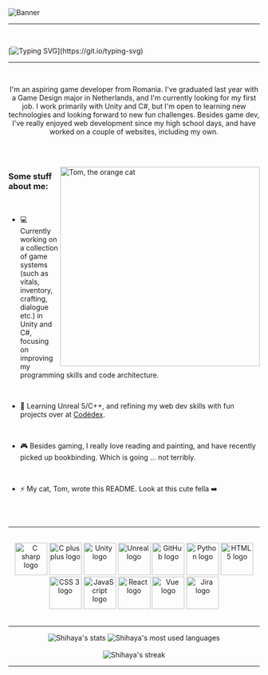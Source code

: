 <!--
**shihaya/shihaya** is a ✨ _special_ ✨ repository because its `README.md` (this file) appears on your GitHub profile.

Here are some ideas to get you started:

- 🔭 I’m currently working on ...
- 🌱 I’m currently learning ...
- 👯 I’m looking to collaborate on ...
- 🤔 I’m looking for help with ...
- 💬 Ask me about ...
- 📫 How to reach me: ...
- 😄 Pronouns: ...
- ⚡ Fun fact: ...
-->

<picture>
  <source media="(prefers-color-scheme: dark)" srcset="https://github.com/shihaya/shihaya/assets/66997466/3cf5cb90-927a-400f-9c49-b0574f0164d6">
  <source media="(prefers-color-scheme: light)" srcset="https://github.com/shihaya/shihaya/assets/66997466/31930548-ca00-436b-84c5-45dc8ab28d2e">
  <img alt="Banner" src="https://user-images.githubusercontent.com/25423296/163456779-a8556205-d0a5-45e2-ac17-42d089e3c3f8.png">
</picture>

---

<br>

[![Typing SVG](https://readme-typing-svg.demolab.com?font=Fira+Code&size=72&pause=500&color=FFA726&center=true&random=false&width=1920&height=200&lines=Hi+there!)](https://git.io/typing-svg)

---

<br>

<p align="center">I'm an aspiring game developer from Romania. I've graduated last year with a Game Design major in Netherlands, and I'm currently looking for my first job. I work primarily with Unity and C#, but I'm open to learning new technologies and looking forward to new fun challenges. Besides game dev, I've really enjoyed web development since my high school days, and have worked on a couple of websites, including my own.</p>

<br><br>

<img alt="Tom, the orange cat" align="right" src="https://github.com/shihaya/shihaya/assets/66997466/b97126a3-5a75-4f7b-9cd5-92575d8c1b71" width="400">

<h3>Some stuff about me:</h3>

<br>

- 💻 Currently working on a collection of game systems (such as vitals, inventory, crafting, dialogue etc.) in Unity and C#, focusing on improving my programming skills and code architecture.

<br>

- 🌱 Learning Unreal 5/C++, and refining my web dev skills with fun projects over at <a href="https://www.codedex.io">Codèdex</a>.

<br>

- 🎮 Besides gaming, I really love reading and painting, and have recently picked up bookbinding. Which is going ... not terribly.

<br>

- ⚡ My cat, Tom, wrote this README. Look at this cute fella ➡️

<br><br>

---

<br>

<div align="center">
  
  <img alt="C sharp logo" src="https://github.com/shihaya/shihaya/assets/66997466/eb826513-5406-4afe-9bc4-6ec32c52ac4c" width="65" />
  <img alt="C plus plus logo" src="https://github.com/shihaya/shihaya/assets/66997466/39d29b02-16d5-40b2-8703-5f7bca61ad7d" width="65" />
  <img alt="Unity logo" src="https://github.com/shihaya/shihaya/assets/66997466/c8ea9ecf-1c43-4f03-85df-94efb8a7cff5" width="65" />
  <img alt="Unreal logo" src="https://github.com/shihaya/shihaya/assets/66997466/e8e5bf42-1665-4570-b775-1e3cabe0a14f" width="65" />
  <img alt="GitHub logo" src="https://github.com/shihaya/shihaya/assets/66997466/ecd8f267-ecbe-4b8b-8fba-3608f1bfd7a4" width="65" />
  <img alt="Python logo" src="https://github.com/shihaya/shihaya/assets/66997466/48d22192-88b5-436d-a3e5-5a7448f015d8" width="65" />
  <img alt="HTML 5 logo" src="https://github.com/shihaya/shihaya/assets/66997466/3296b374-3ae1-4629-a735-b91fe0fdea8b" width="65" />
  <img alt="CSS 3 logo" src="https://github.com/shihaya/shihaya/assets/66997466/156ed4d9-3a03-417d-a613-ec20fa620505" width="65" />
  <img alt="JavaScript logo" src="https://github.com/shihaya/shihaya/assets/66997466/52315b32-df7e-4bdb-8cf1-381d629515dc" width="65" />
  <img alt="React logo" src="https://github.com/shihaya/shihaya/assets/66997466/e948fdf4-7257-4a4f-bf09-3cd959e1b31b" width="65" />
  <img alt="Vue logo" src="https://github.com/shihaya/shihaya/assets/66997466/c6d788af-fa76-45f6-823b-7315b00b60e1" width="65" />
  <img alt="Jira logo" src="https://github.com/shihaya/shihaya/assets/66997466/59e37755-e523-43e4-9160-db7ef5125e08" width="65" />

</div>

<br>

---

<div align="center">
  <img alt="Shihaya's stats" src="https://github-readme-stats-rho-topaz.vercel.app/api?username=shihaya&theme=great-gatsby&bg_color=00000000&show_icons=true&hide_border=true&card_width=350" />
  <img alt="Shihaya's most used languages" src="https://github-readme-stats-rho-topaz.vercel.app/api/top-langs?username=shihaya&theme=great-gatsby&bg_color=00000000&show_icons=true&hide_border=true&layout=compact&card_width=350" />
</div>

<br>

<div align="center">
  <img alt="Shihaya's streak" src="https://streak-stats.demolab.com/?user=shihaya&theme=great-gatsby&background=00000000&hide_border=true">
</div>

---
